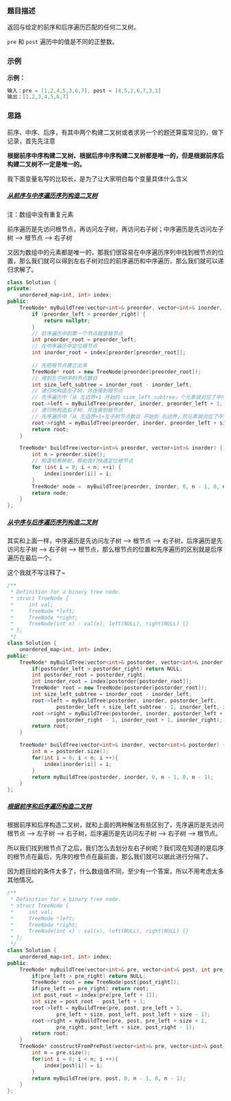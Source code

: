 ### 题目描述

返回与给定的前序和后序遍历匹配的任何二叉树。

 `pre` 和 `post` 遍历中的值是不同的正整数。

### 示例

**示例：**

```C++
输入：pre = [1,2,4,5,3,6,7], post = [4,5,2,6,7,3,1]
输出：[1,2,3,4,5,6,7]
```

### 思路

前序、中序、后序，有其中两个构建二叉树或者求另一个的题还算蛮常见的，做下记录，首先先注意

**根据前序中序构建二叉树、根据后序中序构建二叉树都是唯一的，但是根据前序后构建二叉树不一定是唯一的。**

我下面变量名写的比较长，是为了让大家明白每个变量具体什么含义

##### [从前序与中序遍历序列构造二叉树](https://leetcode-cn.com/problems/construct-binary-tree-from-preorder-and-inorder-traversal/)

注：数组中没有重复元素

前序遍历是先访问根节点，再访问左子树，再访问右子树；中序遍历是先访问左子树 —> 根节点 —> 右子树

又因为数组中的元素都是唯一的，那我们很容易在中序遍历序列中找到根节点的位置，那么我们就可以得到左右子树对应的前序遍历和中序遍历，那么我们就可以递归求解了。

```C++
class Solution {
private:
    unordered_map<int, int> index;
public:
    TreeNode* myBuildTree(vector<int>& preorder, vector<int>& inorder, int preorder_left, int preorder_right, int inorder_left, int inorder_right) {
        if (preorder_left > preorder_right) {
            return nullptr;
        }
        // 前序遍历中的第一个节点就是根节点
        int preorder_root = preorder_left;
        // 在中序遍历中定位根节点
        int inorder_root = index[preorder[preorder_root]];
        
        // 先把根节点建立出来
        TreeNode* root = new TreeNode(preorder[preorder_root]);
        // 得到左子树中的节点数目
        int size_left_subtree = inorder_root - inorder_left;
        // 递归地构造左子树，并连接到根节点
        // 先序遍历中「从 左边界+1 开始的 size_left_subtree」个元素就对应了中序遍历中「从 左边界 开始到 根节点定位-1」的元素
        root->left = myBuildTree(preorder, inorder, preorder_left + 1, preorder_left + size_left_subtree, inorder_left, inorder_root - 1);
        // 递归地构造右子树，并连接到根节点
        // 先序遍历中「从 左边界+1+左子树节点数目 开始到 右边界」的元素就对应了中序遍历中「从 根节点定位+1 到 右边界」的元素
        root->right = myBuildTree(preorder, inorder, preorder_left + size_left_subtree + 1, preorder_right, inorder_root + 1, inorder_right);
        return root;
    }

    TreeNode* buildTree(vector<int>& preorder, vector<int>& inorder) {
        int n = preorder.size();
        // 构造哈希映射，帮助我们快速定位根节点
        for (int i = 0; i < n; ++i) {
            index[inorder[i]] = i;
        }
        TreeNode* node =  myBuildTree(preorder, inorder, 0, n - 1, 0, n - 1);
        return node;
    }
};
```

##### [从中序与后序遍历序列构造二叉树](https://leetcode-cn.com/problems/construct-binary-tree-from-inorder-and-postorder-traversal/)

其实和上面一样，中序遍历是先访问左子树 —> 根节点 —> 右子树，后序遍历是先访问左子树 —> 右子树 —> 根节点，那么根节点的位置和先序遍历的区别就是后序遍历在最后一个。

这个我就不写注释了~

```C++
/**
 * Definition for a binary tree node.
 * struct TreeNode {
 *     int val;
 *     TreeNode *left;
 *     TreeNode *right;
 *     TreeNode(int x) : val(x), left(NULL), right(NULL) {}
 * };
 */
class Solution {
    unordered_map<int, int> index;
public:
    TreeNode* myBuildTree(vector<int>& postorder, vector<int>& inorder, int postorder_left, int postorder_right, int inorder_left, int inorder_right) {
        if(postorder_left > postorder_right) return NULL;
        int postorder_root = postorder_right;
        int inorder_root = index[postorder[postorder_root]];
        TreeNode* root = new TreeNode(postorder[postorder_root]);
        int size_left_subtree = inorder_root - inorder_left;
        root->left = myBuildTree(postorder, inorder, postorder_left, 
                postorder_left + size_left_subtree - 1, inorder_left, inorder_root - 1);
        root->right = myBuildTree(postorder, inorder, postorder_left + size_left_subtree, 
                postorder_right - 1, inorder_root + 1, inorder_right);
        return root;
    }

    TreeNode* buildTree(vector<int>& inorder, vector<int>& postorder) {
        int n = postorder.size();
        for(int i = 0; i < n; i ++){
            index[inorder[i]] = i;
        }
        return myBuildTree(postorder, inorder, 0, n - 1, 0, n - 1);
    }
};
```

##### [根据前序和后序遍历构造二叉树](https://leetcode-cn.com/problems/construct-binary-tree-from-preorder-and-postorder-traversal/)

根据前序和后序构造二叉树，就和上面的两种解法有些区别了，先序遍历是先访问根节点 —> 左子树 —> 右子树，后序遍历是先访问左子树 —> 右子树 —> 根节点。

所以我们找到根节点了之后，我们怎么去划分左右子树呢？我们现在知道的是后序的根节点在最后，先序的根节点在最前面，那么我们就可以据此进行分隔了。

因为题目给的条件太多了，什么数组值不同，至少有一个答案，所以不用考虑太多其他情况。

```C++
/**
 * Definition for a binary tree node.
 * struct TreeNode {
 *     int val;
 *     TreeNode *left;
 *     TreeNode *right;
 *     TreeNode(int x) : val(x), left(NULL), right(NULL) {}
 * };
 */
class Solution {
    unordered_map<int, int> index;
public:
    TreeNode* myBuildTree(vector<int>& pre, vector<int>& post, int pre_left, int pre_right, int post_left, int post_right) {
        if(pre_left > pre_right) return NULL;
        TreeNode* root = new TreeNode(post[post_right]);
        if(pre_left == pre_right) return root;
        int post_root = index[pre[pre_left + 1]];
        int size = post_root - post_left + 1;
        root->left = myBuildTree(pre, post, pre_left + 1, 
                pre_left + size, post_left, post_left + size - 1);
        root->right = myBuildTree(pre, post, pre_left + size + 1, 
                pre_right, post_left + size, post_right - 1);
        return root;
    }
    TreeNode* constructFromPrePost(vector<int>& pre, vector<int>& post) {
        int n = pre.size();
        for(int i = 0; i < n; i ++){
            index[post[i]] = i;
        }
        return myBuildTree(pre, post, 0, n - 1, 0, n - 1);
    }
};
```

